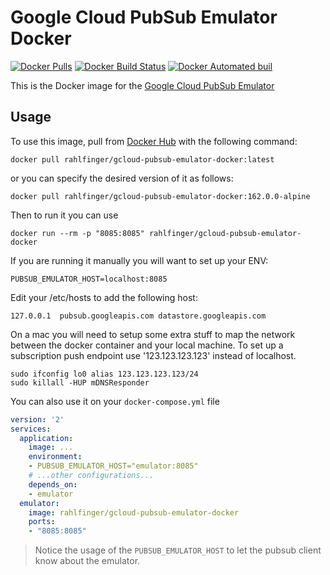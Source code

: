 # Google Cloud PubSub Emulator Docker

[![Docker Pulls](https://img.shields.io/docker/pulls/rahlfinger/gcloud-pubsub-emulator-docker.svg)]()
[![Docker Build Status](https://img.shields.io/docker/build/rahlfinger/gcloud-pubsub-emulator-docker.svg)]()
[![Docker Automated buil](https://img.shields.io/docker/automated/rahlfinger/gcloud-pubsub-emulator-docker.svg)]()

This is the Docker image for the [Google Cloud PubSub Emulator](https://cloud.google.com/sdk/gcloud/reference/beta/emulators/pubsub/)

## Usage

To use this image, pull from [Docker Hub](https://hub.docker.com/r/rahlfinger/gcloud-pubsub-emulator-docker/) with the following command:

    docker pull rahlfinger/gcloud-pubsub-emulator-docker:latest

or you can specify the desired version of it as follows:

    docker pull rahlfinger/gcloud-pubsub-emulator-docker:162.0.0-alpine

Then to run it you can use

    docker run --rm -p "8085:8085" rahlfinger/gcloud-pubsub-emulator-docker

If you are running it manually you will want to set up your ENV:

```
PUBSUB_EMULATOR_HOST=localhost:8085
```

Edit your /etc/hosts to add the following host:

```
127.0.0.1  pubsub.googleapis.com datastore.googleapis.com
```

On a mac you will need to setup some extra stuff to map the network between the
docker container and your local machine.  To set up a subscription push endpoint use '123.123.123.123' instead of localhost.


```
sudo ifconfig lo0 alias 123.123.123.123/24
sudo killall -HUP mDNSResponder
```

You can also use it on your `docker-compose.yml` file

```yaml
version: '2'
services:
  application:
    image: ...
    environment:
    - PUBSUB_EMULATOR_HOST="emulator:8085"
    # ...other configurations...
    depends_on:
    - emulator
  emulator:
    image: rahlfinger/gcloud-pubsub-emulator-docker
    ports:
    - "8085:8085"
```

> Notice the usage of the `PUBSUB_EMULATOR_HOST` to let the pubsub client know about the emulator.
